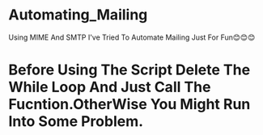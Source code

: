 # Automating_Mailing
Using MIME And SMTP I've Tried To Automate Mailing Just For Fun😊😊😊
# Before Using The Script Delete The While Loop And Just Call The Fucntion.OtherWise You Might Run Into Some Problem.
